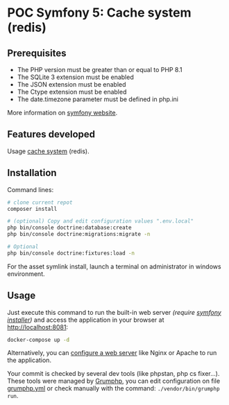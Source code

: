 # POC Symfony 5: Cache system (redis)
## Prerequisites

* The PHP version must be greater than or equal to PHP 8.1
* The SQLite 3 extension must be enabled
* The JSON extension must be enabled
* The Ctype extension must be enabled
* The date.timezone parameter must be defined in php.ini

More information on [symfony website](https://symfony.com/doc/5.4/reference/requirements.html).

## Features developed
Usage [cache system](https://symfony.com/doc/current/cache.html#cache-configuration-with-frameworkbundle) (redis).

## Installation
Command lines:

```bash
# clone current repot
composer install

# (optional) Copy and edit configuration values ".env.local"
php bin/console doctrine:database:create
php bin/console doctrine:migrations:migrate -n

# Optional
php bin/console doctrine:fixtures:load -n
```

For the asset symlink install, launch a terminal on administrator in windows environment.

## Usage
Just execute this command to run the built-in web server _(require [symfony installer](https://symfony.com/download))_ and access the application in your browser at <http://localhost:8081>:

```bash
docker-compose up -d
```

Alternatively, you can [configure a web server](https://symfony.com/doc/current/cookbook/configuration/web_server_configuration.html) like Nginx or Apache to run the application.

Your commit is checked by several dev tools (like phpstan, php cs fixer...). These tools were managed by [Grumphp](https://github.com/phpro/grumphp), you can edit configuration on file [grumphp.yml](./grumphp.yml) or check manually with the command: `./vendor/bin/grumphp run`.